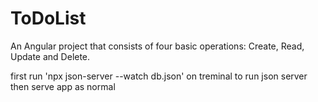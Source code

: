 # ToDoList
An Angular project that consists of four basic operations: Create, Read, Update and Delete.

first run 'npx json-server --watch db.json' on treminal to run json server
then serve app as normal
